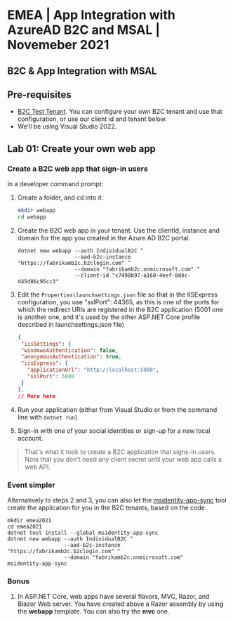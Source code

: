 # EMEA | App Integration with AzureAD B2C and MSAL | Novemeber 2021

## B2C & App Integration with MSAL

## Pre-requisites
 - [B2C Test Tenant](https://docs.microsoft.com/en-us/azure/active-directory-b2c/tutorial-create-tenant). You can configure your own B2C tenant and use that configuration, or use our client id and tenant below.
 - We'll be using Visual Studio 2022.

## Lab 01: Create your own web app

### Create a B2C web app that sign-in users

In a developer command prompt:

1. Create a folder, and cd into it.
   ```bash
   mkdir webapp
   cd webapp
   ```

1. Create the B2C web app in your tenant. Use the clientId, instance and domain for the app you created in the Azure AD B2C portal.
   ```dotnetcli
   dotnet new webapp --auth IndividualB2C ^
                     --aad-b2c-instance "https://fabrikamb2c.b2clogin.com" ^
                     --domain "fabrikamb2c.onmicrosoft.com" ^
                     --client-id "c7498b97-a168-4eef-8d4c-d45d86c95cc3"
   ```

1. Edit the `Properties\launchsettings.json` file so that in the IISExpress configuration, you use "sslPort": 44365, as this is one of the ports for which the redirect URIs are registered in the B2C application (5001 one is another one, and it's used by the other ASP.NET Core profile described in launchsettings.json file)
   ```Json
   {
    "iisSettings": {
    "windowsAuthentication": false,
    "anonymousAuthentication": true,
    "iisExpress": {
      "applicationUrl": "http://localhost:5000",
      "sslPort": 5000
    }
   },
   // More here
   ```

1. Run your application (either from Visual Studio or from the command line with `dotnet run`)
1. Sign-in with one of your social identities or sign-up for a new local account.

> That's what it took to create a B2C application that signs-in users.
> Note that you don't need any client secret until your web app calls a web API.


### Event simpler

Alternatively to steps 2 and 3, you can also let the [msidentity-app-sync](https://github.com/AzureAD/microsoft-identity-web/blob/master/tools/app-provisioning-tool/README.md) tool create the application for you in the B2C tenants, based on the code.

   ```dotnetcli
   mkdir emea2021
   cd emea2021
   dotnet tool install --global msidentity-app-sync
   dotnet new webapp --auth IndividualB2C ^
                     --aad-b2c-instance "https://fabrikamb2c.b2clogin.com" ^
                     --domain "fabrikamb2c.onmicrosoft.com"
   msidentity-app-sync
   ```


### Bonus

1. In ASP.NET Core, web apps have several flavors, MVC, Razor, and Blazor Web server. You have created above a Razor assembly by using the **webapp** template. You can also try the **mvc** one.